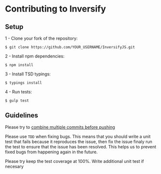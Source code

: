 # Contributing to Inversify

## Setup

1 - Clone your fork of the repository:
```
$ git clone https://github.com/YOUR_USERNAME/InversifyJS.git
```
2 - Install npm dependencies:
```
$ npm install
```
3 - Install TSD typings:
```
$ typings install
```

4 - Run tests:
```
$ gulp test
```

## Guidelines

Please try to [combine multiple commits before pushing](http://stackoverflow.com/questions/6934752/combining-multiple-commits-before-pushing-in-git)

Please use `TDD` when fixing bugs. This means that you should write a unit test that fails because it reproduces the issue, then fix the issue finaly run the test to ensure that the issue has been resolved. This helps us to prevent fixed bugs from happening again in the future.

Please try keep the test coverage at 100%. Write additional unit test if necesary
